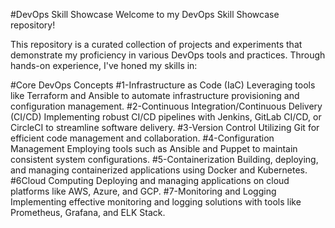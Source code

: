 #DevOps Skill Showcase
Welcome to my DevOps Skill Showcase repository!

This repository is a curated collection of projects and experiments that demonstrate my proficiency in various DevOps tools and practices. Through hands-on experience, I've honed my skills in:

#Core DevOps Concepts
#1-Infrastructure as Code (IaC)
Leveraging tools like Terraform and Ansible to automate infrastructure provisioning and configuration management.
#2-Continuous Integration/Continuous Delivery (CI/CD)
Implementing robust CI/CD pipelines with Jenkins, GitLab CI/CD, or CircleCI to streamline software delivery.
#3-Version Control
Utilizing Git for efficient code management and collaboration.
#4-Configuration Management
Employing tools such as Ansible and Puppet to maintain consistent system configurations.
#5-Containerization
Building, deploying, and managing containerized applications using Docker and Kubernetes.
#6Cloud Computing
Deploying and managing applications on cloud platforms like AWS, Azure, and GCP.
#7-Monitoring and Logging
Implementing effective monitoring and logging solutions with tools like Prometheus, Grafana, and ELK Stack.
